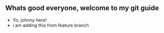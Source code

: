## Whats good everyone, welcome to my git guide

- Yo, johnny here!
- i am adding this from feature branch